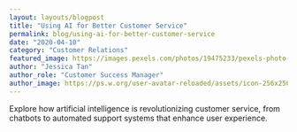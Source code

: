 ```yaml
---
layout: layouts/blogpost
title: "Using AI for Better Customer Service"
permalink: blog/using-ai-for-better-customer-service
date: "2020-04-10"
category: "Customer Relations"
featured_image: https://images.pexels.com/photos/19475233/pexels-photo-19475233/free-photo-of-mar-arena-oceano-nina.jpeg?auto=compress&cs=tinysrgb&w=1260&h=750&dpr=1
author: "Jessica Tan"
author_role: "Customer Success Manager"
author_image: https://ps.w.org/user-avatar-reloaded/assets/icon-256x256.png?rev=2540745
---
```


Explore how artificial intelligence is revolutionizing customer service, from chatbots to automated support systems that enhance user experience.
